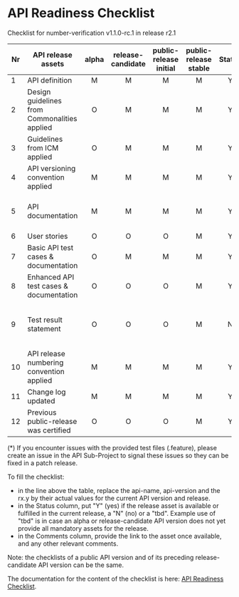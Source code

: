 # API Readiness Checklist

Checklist for number-verification v1.1.0-rc.1 in release r2.1

| Nr | API release assets  | alpha | release-candidate |  public-release<br>initial | public-release<br> stable | Status | Comments |
|----|----------------------------------------------|:-----:|:-----------------:|:-------:|:------:|:----:|:----:|
|  1 | API definition                               |   M   |         M         |    M    |    M   |   Y   | [link](/code/API_definitions/number-verification.yaml) |
|  2 | Design guidelines from Commonalities applied |   O   |         M         |    M    |    M   |   Y   |      |
|  3 | Guidelines from ICM applied                  |   O   |         M         |    M    |    M   |   Y   |      |
|  4 | API versioning convention applied            |   M   |         M         |    M    |    M   |   Y   |      |
|  5 | API documentation                            |   M   |         M         |    M    |    M   |   Y   | Embedded documentation into API spec - [link](/code/API_definitions/number-verification.yaml)  |
|  6 | User stories                                 |   O   |         O         |    O    |    M   |   Y   | [get](/documentation/API_documentation/NumberVerification_device_phone_number_User_Story.md) [verify](/documentation/API_documentation/NumberVerification_verify_User_Story.md) |
|  7 | Basic API test cases & documentation         |   O   |         M         |    M    |    M   |   Y   | [get](code/Test_Definitions/number-verification-device-phone-number-share.feature) [verify](/code/Test_Definitions/number-verification-verify.feature) |
|  8 | Enhanced API test cases & documentation      |   O   |         O         |    O    |    M   |   Y   | [get](code/Test_Definitions/number-verification-device-phone-number-share.feature) [verify](code/Test_Definitions/number-verification-verify.feature) |
|  9 | Test result statement                        |   O   |         O         |    O    |    M   |   N   | Fall24 EXCEPTION: Test results not available (*) |
| 10 | API release numbering convention applied     |   M   |         M         |    M    |    M   |   Y   |      |
| 11 | Change log updated                           |   M   |         M         |    M    |    M   |   Y   | [link](/CHANGELOG.md) |
| 12 | Previous public-release was certified        |   O   |         O         |    O    |    M   |   Y   | [link](https://www.open-gateway.com/operators-map)    |

(*) If you encounter issues with the provided test files (.feature), please create an issue in the API Sub-Project to signal these issues so they can be fixed in a patch release.


To fill the checklist:
- in the line above the table, replace the api-name, api-version and the rx.y by their actual values for the current API version and release.
- in the Status column, put "Y" (yes) if the release asset is available or fulfilled in the current release, a "N" (no) or a "tbd". Example use of "tbd" is in case an alpha or release-candidate API version does not yet provide all mandatory assets for the release.
- in the Comments column, provide the link to the asset once available, and any other relevant comments.

Note: the checklists of a public API version and of its preceding release-candidate API version can be the same.

The documentation for the content of the checklist is here: [API Readiness Checklist](https://wiki.camaraproject.org/display/CAM/API+Release+Process#APIReleaseProcess-APIreadinesschecklist).
